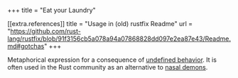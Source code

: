 +++
title = "Eat your Laundry"

[[extra.references]]
title = "Usage in (old) rustfix Readme"
url = "https://github.com/rust-lang/rustfix/blob/91f3156cb5a078a94a07868828dd097e2ea87e43/Readme.md#gotchas"
+++

Metaphorical expression for a consequence of [undefined behavior](https://doc.rust-lang.org/reference/behavior-considered-undefined.html). It is often used in the Rust community as an alternative to [nasal demons](http://catb.org/jargon/html/N/nasal-demons.html).
